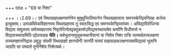 +++
title = "69 या निशा"

+++
।।2.69।। एवं स्थितप्रज्ञलक्षणवर्णनेन मुमुक्षुभिरतियत्नेन
स्थितप्रज्ञत्वाय समनस्केन्द्रियनिग्रहः कर्तव्य इत्युक्तम्।
उत्पन्नविवेकविज्ञानस्य स्थितप्रज्ञस्य तु स्वतःसिद्ध एव
समनस्केन्द्रियसंयमः। अविद्याविरोधिन्या विद्यया समूलस्य सर्वव्यवहारस्य
निवृत्तेरित्येतद्वक्तुकामोऽविद्यावस्थायामेव कर्माणि विधीयन्ते न
विद्यावस्थायामिति द्योतयन्नाह **येति।** सर्वभूतानामुलूकस्थानीयानां या
निशेव निशा रात्रिः परमार्थतत्त्वलक्षणा तस्यामज्ञाननिद्रातः प्रबुद्धः
संयमी स्थितप्रज्ञो ज्ञानयोगी जागर्ति यस्यां
ग्राह्यग्राहकलक्षणायामविद्यायां भूतानि जाग्रति सा पश्यतो मुनेर्निशेव
निशेत्यर्थः।  
